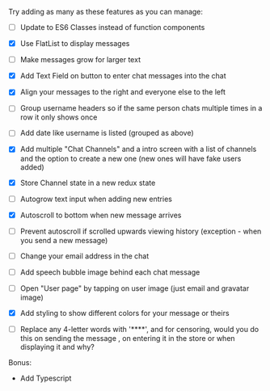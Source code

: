 Try adding as many as these features as you can manage:

- [ ] Update to ES6 Classes instead of function components
- [x] Use FlatList to display messages
- [ ] Make messages grow for larger text
- [x] Add Text Field on button to enter chat messages into the chat
- [x] Align your messages to the right and everyone else to the left
- [ ] Group username headers so if the same person chats multiple times in a row it only shows once
- [ ] Add date like username is listed (grouped as above)
- [x] Add multiple "Chat Channels" and a intro screen with a list of channels and the option to create a new one (new ones will have fake users added)
- [x] Store Channel state in a new redux state
- [ ] Autogrow text input when adding new entries
- [x] Autoscroll to bottom when new message arrives
- [ ] Prevent autoscroll if scrolled upwards viewing history (exception - when you send a new message)
- [ ] Change your email address in the chat
- [ ] Add speech bubble image behind each chat message
- [ ] Open "User page" by tapping on user image (just email and gravatar image)
- [x] Add styling to show different colors for your message or theirs
- [ ] Replace any 4-letter words with '****', and for censoring, would you do this on sending the message , on entering it in the store or when displaying it and why?


Bonus:
- Add Typescript


